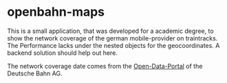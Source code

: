 # openbahn-maps

This is a small application, that was developed for a academic degree, to show the network coverage of the german mobile-provider on traintracks. The Performance lacks under the nested objects for the geocoordinates. A backend solution should help out here.

The network coverage date comes from the <a href="http://data.deutschebahn.com/index.html">Open-Data-Portal</a> of the Deutsche Bahn AG.


